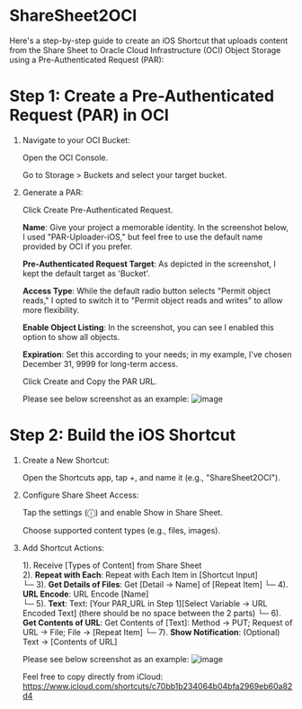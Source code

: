 # ShareSheet2OCI
Here's a step-by-step guide to create an iOS Shortcut that uploads content from the Share Sheet to Oracle Cloud Infrastructure (OCI) Object Storage using a Pre-Authenticated Request (PAR):

# Step 1: Create a Pre-Authenticated Request (PAR) in OCI
1. Navigate to your OCI Bucket:

    Open the OCI Console.
    
    Go to Storage > Buckets and select your target bucket.

2. Generate a PAR:

    Click Create Pre-Authenticated Request.
    
    **Name**: Give your project a memorable identity. In the screenshot below, I used "PAR-Uploader-iOS," but feel free to use the default name provided by OCI if you prefer.

    **Pre-Authenticated Request Target**: As depicted in the screenshot, I kept the default target as 'Bucket'.
    
    **Access Type**: While the default radio button selects "Permit object reads," I opted to switch it to "Permit object reads and writes" to allow more flexibility.
    
    **Enable Object Listing**: In the screenshot, you can see I enabled this option to show all objects.
    
    **Expiration**: Set this according to your needs; in my example, I've chosen December 31, 9999 for long-term access.
    
    Click Create and Copy the PAR URL.

    Please see below screenshot as an example:
    ![image](https://github.com/user-attachments/assets/c2ae7462-58fd-4422-8c7c-9fa06709d520)






# Step 2: Build the iOS Shortcut
1. Create a New Shortcut:

    Open the Shortcuts app, tap +, and name it (e.g., "ShareSheet2OCI").

2. Configure Share Sheet Access:

    Tap the settings (ⓘ) and enable Show in Share Sheet.

    Choose supported content types (e.g., files, images).

3. Add Shortcut Actions:

    1). Receive [Types of Content] from Share Sheet  
    2). **Repeat with Each**: Repeat with Each Item in [Shortcut Input]  
       └─ 3). **Get Details of Files**: Get [Detail -> Name] of [Repeat Item]
       └─ 4). **URL Encode**: URL Encode [Name]  
       └─ 5). **Text**: Text: [Your PAR_URL in Step 1][Select Variable -> URL Encoded Text] (there should be no space between the 2 parts)
       └─ 6). **Get Contents of URL**: Get Contents of [Text]: Method -> PUT; Request of URL -> File; File -> [Repeat Item] 
       └─ 7). **Show Notification**: (Optional) Text -> [Contents of URL]

    Please see below screenshot as an example:
    ![image](https://github.com/user-attachments/assets/50768da0-ea0e-4f7f-a174-1715e517730c)

    Feel free to copy directly from iCloud: https://www.icloud.com/shortcuts/c70bb1b234064b04bfa2969eb60a82d4

